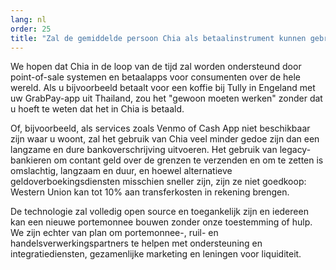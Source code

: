 ```yaml
---
lang: nl
order: 25
title: "Zal de gemiddelde persoon Chia als betaalinstrument kunnen gebruiken?"
---
```


We hopen dat Chia in de loop van de tijd zal worden ondersteund door point-of-sale systemen en betaalapps voor consumenten over de hele wereld. Als u bijvoorbeeld betaalt voor een koffie bij Tully in Engeland met uw GrabPay-app uit Thailand, zou het "gewoon moeten werken" zonder dat u hoeft te weten dat het in Chia is betaald.

Of, bijvoorbeeld, als services zoals Venmo of Cash App niet beschikbaar zijn waar u woont, zal het gebruik van Chia veel minder gedoe zijn dan een langzame en dure bankoverschrijving uitvoeren. Het gebruik van legacy-bankieren om contant geld over de grenzen te verzenden en om te zetten is omslachtig, langzaam en duur, en hoewel alternatieve geldoverboekingsdiensten misschien sneller zijn, zijn ze niet goedkoop: Western Union kan tot 10% aan transferkosten in rekening brengen.

De technologie zal volledig open source en toegankelijk zijn en iedereen kan een nieuwe portemonnee bouwen zonder onze toestemming of hulp. We zijn echter van plan om portemonnee-, ruil- en handelsverwerkingspartners te helpen met ondersteuning en integratiediensten, gezamenlijke marketing en leningen voor liquiditeit.
